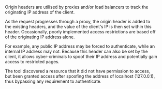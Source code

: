 Origin headers are utilised by proxies and/or load balancers to track
the originating IP address of the client.

As the request progresses
through a proxy, the origin header is added to the existing headers,
and the value of the client's IP is then set within this header.
Occasionally, poorly implemented access restrictions are based off of
the originating IP address alone.

For example, any public IP address
may be forced to authenticate, while an internal IP address may not.
Because this header can also be set by the client, it allows
cyber-criminals to spoof their IP address and potentially gain access
to restricted pages.

The tool discovered a resource that it did not
have permission to access, but been granted access after spoofing the
address of localhost (127.0.0.1), thus bypassing any requirement to
authenticate.
